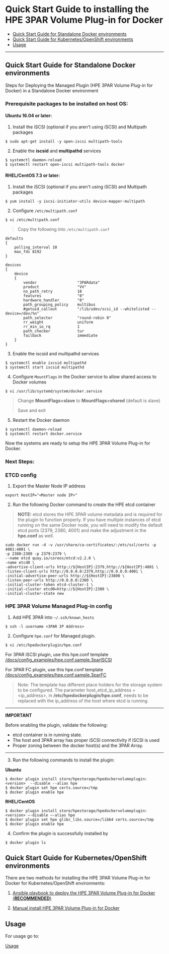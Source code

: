 # Quick Start Guide to installing the HPE 3PAR Volume Plug-in for Docker

* [Quick Start Guide for Standalone Docker environments](#docker)
* [Quick Start Guide for Kubernetes/OpenShift environments](#k8)
* [Usage](#usage)

---

## Quick Start Guide for Standalone Docker environments <a name="docker"></a>

Steps for Deploying the Managed Plugin (HPE 3PAR Volume Plug-in for Docker) in a Standalone Docker environment

### **Prerequisite packages to be installed on host OS:**

#### Ubuntu 16.04 or later:


1. Install the iSCSI (optional if you aren't using iSCSI) and Multipath packages
```
$ sudo apt-get install -y open-iscsi multipath-tools
```

2. Enable the **iscsid** and **multipathd** services
```
$ systemctl daemon-reload
$ systemctl restart open-iscsi multipath-tools docker
```



#### RHEL/CentOS 7.3 or later:

1. Install the iSCSI (optional if you aren't using iSCSI) and Multipath packages

```
$ yum install -y iscsi-initiator-utils device-mapper-multipath
```

2. Configure `/etc/multipath.conf`

```
$ vi /etc/multipath.conf
```

>Copy the following into `/etc/multipath.conf`

```
defaults
{
    polling_interval 10
    max_fds 8192
}

devices
{
    device
	{
        vendor                  "3PARdata"
        product                 "VV"
        no_path_retry           18
        features                "0"
        hardware_handler        "0"
        path_grouping_policy    multibus
        #getuid_callout         "/lib/udev/scsi_id --whitelisted --device=/dev/%n"
        path_selector           "round-robin 0"
        rr_weight               uniform
        rr_min_io_rq            1
        path_checker            tur
        failback                immediate
    }
}
```

3. Enable the iscsid and multipathd services

```
$ systemctl enable iscsid multipathd
$ systemctl start iscsid multipathd
```

4. Configure `MountFlags` in the Docker service to allow shared access to Docker volumes

```
$ vi /usr/lib/systemd/system/docker.service
```

>Change **MountFlags=slave** to **MountFlags=shared** (default is slave)
>
>Save and exit

5. Restart the Docker daemon

```
$ systemctl daemon-reload
$ systemctl restart docker.service
```

Now the systems are ready to setup the HPE 3PAR Volume Plug-in for Docker.


### Next Steps:

### ETCD config

1. Export the Master Node IP address

```
export HostIP="<Master node IP>"
```

2. Run the following Docker command to create the HPE etcd container
>**NOTE:** etcd stores the HPE 3PAR volume metadata and is required for the plugin to function properly. If you have multiple instances of etcd running on the same Docker node, you will need to modify the default etcd ports (2379, 2380, 4001) and make the adjustment in the **hpe.conf** as well.

```
sudo docker run -d -v /usr/share/ca-certificates/:/etc/ssl/certs -p 4001:4001 \
-p 2380:2380 -p 2379:2379 \
--name etcd quay.io/coreos/etcd:v2.2.0 \
-name etcd0 \
-advertise-client-urls http://${HostIP}:2379,http://${HostIP}:4001 \
-listen-client-urls http://0.0.0.0:2379,http://0.0.0.0:4001 \
-initial-advertise-peer-urls http://${HostIP}:23800 \
-listen-peer-urls http://0.0.0.0:2380 \
-initial-cluster-token etcd-cluster-1 \
-initial-cluster etcd0=http://${HostIP}:2380 \
-initial-cluster-state new
```

### HPE 3PAR Volume Managed Plug-in config

1. Add HPE 3PAR into `~/.ssh/known_hosts`

```
$ ssh -l username <3PAR IP Address>
```

2. Configure `hpe.conf` for Managed plugin.

```
$ vi /etc/hpedockerplugin/hpe.conf
```

For 3PAR iSCSI plugin, use this hpe.conf template
[/docs/config_examples/hpe.conf.sample.3parISCSI](/docs/config_examples/hpe.conf.sample.3parISCSI)

For 3PAR FC plugin, use this hpe.conf template
[/docs/config_examples/hpe.conf.sample.3parFC](/docs/config_examples/hpe.conf.sample.3parFC)

>Note: The template has different place holders for the storage system to be configured. The parameter host_etcd_ip_address = <ip_address>, in **/etc/hpedockerplugin/hpe.conf**, needs to be replaced with the ip_address of the host where etcd is running.

---

**IMPORTANT**

Before enabling the plugin, validate the following:

* etcd container is in running state.
* The host and 3PAR array has proper iSCSI connectivity if iSCSI is used
* Proper zoning between the docker host(s) and the 3PAR Array.

---

3. Run the following commands to install the plugin:

**Ubuntu**

```
$ docker plugin install store/hpestorage/hpedockervolumeplugin:<version>  --disable --alias hpe
$ docker plugin set hpe certs.source=/tmp
$ docker plugin enable hpe
```

**RHEL/CentOS**

```
$ docker plugin install store/hpestorage/hpedockervolumeplugin:<version> –-disable –-alias hpe
$ docker plugin set hpe glibc_libs.source=/lib64 certs.source=/tmp
$ docker plugin enable hpe
```

4. Confirm the plugin is successfully installed by

```
$ docker plugin ls

```

## Quick Start Guide for Kubernetes/OpenShift environments <a name="k8"></a>

There are two methods for installing the HPE 3PAR Volume Plug-in for Docker for Kubernetes/OpenShift environments:

1. [Ansible playbook to deploy the HPE 3PAR Volume Plug-in for Docker (**RECOMMENDED**)](/ansible_3par_docker_plugin/README.md)


2. [Manual install HPE 3PAR Volume Plug-in for Docker](/docs/manual_install_guide_hpe_3par_plugin_with_openshift_kubernetes.md)


## Usage <a name="usage"></a>

For usage go to:

[Usage](/docs/usage.md)
